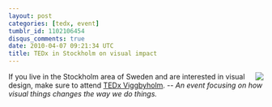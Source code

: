 ```yaml
---
layout: post
categories: [tedx, event]
tumblr_id: 1102106454
disqus_comments: true
date: 2010-04-07 09:21:34 UTC
title: TEDx in Stockholm on visual impact
---
```


[<img src="http://farm3.static.flickr.com/2768/4499695992_b3c853828c_o.png" align="right">][tedxvh]If you live in the Stockholm area of Sweden and are interested in visual design, make sure to attend [TEDx Viggbyholm][tedxvh]. -- *An event focusing on how visual things changes the way we do things.*

[tedxvh]: http://www.tedxviggbyholm.com/
